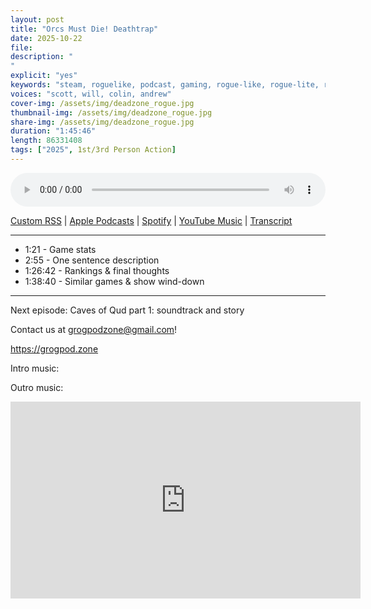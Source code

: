```yaml
---
layout: post
title: "Orcs Must Die! Deathtrap"
date: 2025-10-22
file: 
description: "
"
explicit: "yes" 
keywords: "steam, roguelike, podcast, gaming, rogue-like, rogue-lite, roguelite, tribes, starsiege, deadzone"
voices: "scott, will, colin, andrew"
cover-img: /assets/img/deadzone_rogue.jpg
thumbnail-img: /assets/img/deadzone_rogue.jpg
share-img: /assets/img/deadzone_rogue.jpg
duration: "1:45:46"
length: 86331408   
tags: ["2025", 1st/3rd Person Action]
---
```



<div class="container">
  <audio controls style="width: 100%;">
    <source src="">
  </audio>
</div>

[Custom RSS](https://grogpod.zone/feed.xml) | [Apple Podcasts](https://podcasts.apple.com/us/podcast/deadzone-rogue/id1650474911?i=1000730731032) | [Spotify](https://open.spotify.com/episode/1GgoODUIKv81sQElwfaz0B) | [YouTube Music](https://music.youtube.com/playlist?list=PL-ShOmyMvd4jYFChE6tgj0JYG8RKK4xe0) | [Transcript](https://github.com/ScottBurger/going_rogue_podcast/blob/master/docs/transcripts/deadzone-rogue.txt)

---

* 1:21 - Game stats
* 2:55 - One sentence description
* 1:26:42 - Rankings & final thoughts
* 1:38:40 - Similar games & show wind-down
  
---

Next episode: Caves of Qud part 1: soundtrack and story

Contact us at grogpodzone@gmail.com!

https://grogpod.zone

Intro music: 

Outro music: 


<div class="embed-responsive embed-responsive-16by9">
<iframe width="560" height="315" src="https://www.youtube.com/embed/xxxxxxx" title="YouTube video player" frameborder="0" allow="accelerometer; autoplay; clipboard-write; encrypted-media; gyroscope; picture-in-picture" allowfullscreen></iframe>
</div>

